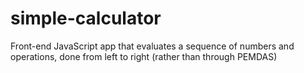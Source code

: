 # simple-calculator
Front-end JavaScript app that evaluates a sequence of numbers and operations, done from left to right (rather than through PEMDAS)
